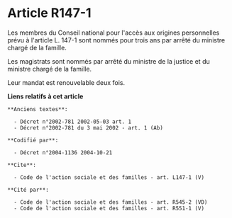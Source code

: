 # Article R147-1

Les membres du Conseil national pour l'accès aux origines personnelles prévu à l'article L. 147-1 sont nommés pour trois ans
par arrêté du ministre chargé de la famille. 

Les magistrats sont nommés par arrêté du ministre de la justice et du ministre chargé de la famille. 

Leur mandat est renouvelable deux fois.

**Liens relatifs à cet article**

	**Anciens textes**:

	  - Décret n°2002-781 2002-05-03 art. 1
	  - Décret n°2002-781 du 3 mai 2002 - art. 1 (Ab)

	**Codifié par**:

	  - Décret n°2004-1136 2004-10-21

	**Cite**:

	  - Code de l'action sociale et des familles - art. L147-1 (V)

	**Cité par**:

	  - Code de l'action sociale et des familles - art. R545-2 (VD)
	  - Code de l'action sociale et des familles - art. R551-1 (V)

